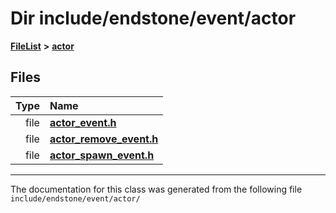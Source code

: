 

# Dir include/endstone/event/actor



[**FileList**](files.md) **>** [**actor**](dir_621c26b5fd4198aba66e7e31570ce44a.md)












## Files

| Type | Name |
| ---: | :--- |
| file | [**actor\_event.h**](actor__event_8h.md) <br> |
| file | [**actor\_remove\_event.h**](actor__remove__event_8h.md) <br> |
| file | [**actor\_spawn\_event.h**](actor__spawn__event_8h.md) <br> |



























































------------------------------
The documentation for this class was generated from the following file `include/endstone/event/actor/`

